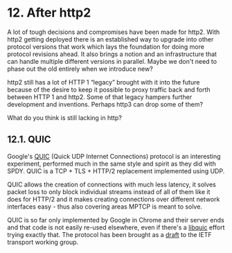 # 12. After http2

A lot of tough decisions and compromises have been made for http2. With http2 getting deployed there is an established way to upgrade into other protocol versions that work which lays the foundation for doing more protocol revisions ahead. It also brings a notion and an infrastructure that can handle multiple different versions in parallel. Maybe we don't need to phase out the old entirely when we introduce new?

http2 still has a lot of HTTP 1 “legacy” brought with it into the future because of the desire to keep it possible to proxy traffic back and forth between HTTP 1 and http2. Some of that legacy hampers further development and inventions. Perhaps http3 can drop some of them?

What do you think is still lacking in http?

## 12.1. QUIC

Google's [QUIC](https://www.chromium.org/quic) (Quick UDP Internet Connections) protocol is an interesting experiment, performed much in the same style and spirit as they did with SPDY. QUIC is a TCP + TLS + HTTP/2 replacement implemented using UDP.

QUIC allows the creation of connections with much less latency, it solves packet loss to only block individual streams instead of all of them like it does for HTTP/2 and it makes creating connections over different network interfaces easy - thus also covering areas MPTCP is meant to solve.

QUIC is so far only implemented by Google in Chrome and their server ends and that code is not easily re-used elsewhere, even if there's a [libquic](https://github.com/devsisters/libquic) effort trying exactly that. The protocol has been brought as a [draft](https://tools.ietf.org/html/draft-tsvwg-quic-protocol-01) to the IETF transport working group.
